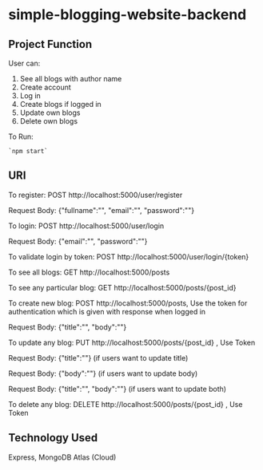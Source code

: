 # simple-blogging-website-backend

## Project Function
User can:
1. See all blogs with author name
2. Create account
3. Log in
4. Create blogs if logged in
5. Update own blogs
6. Delete own blogs

To Run: 

    `npm start`
## URI
To register:  POST http://localhost:5000/user/register 

  Request Body: {"fullname":"", "email":"", "password":""}

To login: POST http://localhost:5000/user/login

  Request Body: {"email":"", "password":""}

To validate login by token: POST http://localhost:5000/user/login/{token}

To see all blogs: GET http://localhost:5000/posts

To see any particular blog: GET http://localhost:5000/posts/{post_id}

To create new blog: POST http://localhost:5000/posts,  Use the token for authentication which is given with response when logged in

   Request Body: {"title":"", "body":""}

To update any blog: PUT http://localhost:5000/posts/{post_id} , Use Token

   Request Body: {"title":""} (if users want to update title)
   
   Request Body: {"body":""} (if users want to update body)
   
   Request Body: {"title":"", "body":""} (if users want to update both)
   
To delete any blog: DELETE http://localhost:5000/posts/{post_id} , Use Token

## Technology Used
Express, MongoDB Atlas (Cloud)


